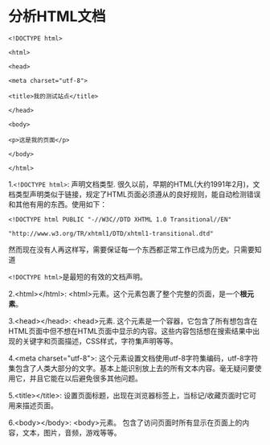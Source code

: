 # 分析HTML文档

`<!DOCTYPE html>`

`<html>`

`<head>`

`<meta charset="utf-8">`

`<title>我的测试站点</title>`

`</head>`

`<body>`

`<p>这是我的页面</p>`

`</body>`

`</html>`

1.`<!DOCTYPE html>`: 声明文档类型. 很久以前，早期的HTML\(大约1991年2月\)，文档类型声明类似于链接，规定了HTML页面必须遵从的良好规则，能自动检测错误和其他有用的东西。使用如下：

`<!DOCTYPE html PUBLIC "-//W3C//DTD XHTML 1.0 Transitional//EN"`

`"http://www.w3.org/TR/xhtml1/DTD/xhtml1-transitional.dtd"`

然而现在没有人再这样写，需要保证每一个东西都正常工作已成为历史。只需要知道

`<!DOCTYPE html>`是最短的有效的文档声明。

2.&lt;html&gt;&lt;/html&gt;: &lt;html&gt;元素。这个元素包裹了整个完整的页面，是一个**根元素**。

3.&lt;head&gt;&lt;/head&gt;: &lt;head&gt;元素. 这个元素是一个容器，它包含了所有想包含在HTML页面中但不想在HTML页面中显示的内容。这些内容包括想在搜索结果中出现的关键字和页面描述，CSS样式，字符集声明等等。

4.&lt;meta charset="utf-8"&gt;: 这个元素设置文档使用utf-8字符集编码，utf-8字符集包含了人类大部分的文字。基本上能识别放上去的所有文本内容。毫无疑问要使用它，并且它能在以后避免很多其他问题。

5.&lt;title&gt;&lt;/title&gt;: 设置页面标题，出现在浏览器标签上，当标记/收藏页面时它可用来描述页面。

6.&lt;body&gt;&lt;/body&gt;: &lt;body&gt;元素。 包含了访问页面时所有显示在页面上的内容，文本，图片，音频，游戏等等。

